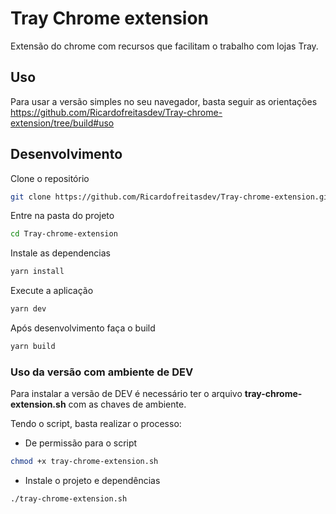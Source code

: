 # Tray Chrome extension

Extensão do chrome com recursos que facilitam o trabalho com lojas Tray.

## Uso

Para usar a versão simples no seu navegador, basta seguir as orientações https://github.com/Ricardofreitasdev/Tray-chrome-extension/tree/build#uso 

## Desenvolvimento

Clone o repositório

```sh
git clone https://github.com/Ricardofreitasdev/Tray-chrome-extension.git
```

Entre na pasta do projeto

```sh
cd Tray-chrome-extension
```

Instale as dependencias 
```sh
yarn install
```

Execute a aplicação 
```sh
yarn dev
```

Após desenvolvimento faça o build

```sh
yarn build
```

### Uso da versão com ambiente de DEV

Para instalar a versão de DEV é necessário ter o arquivo **tray-chrome-extension.sh** com as chaves de ambiente.

Tendo o script, basta realizar o processo:

- De permissão para o script

```bash
chmod +x tray-chrome-extension.sh
```

- Instale o projeto e dependências

```bash
./tray-chrome-extension.sh
```

